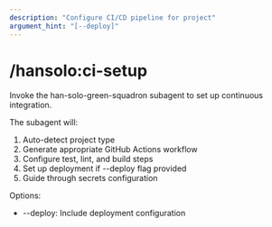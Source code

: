 ```yaml
---
description: "Configure CI/CD pipeline for project"
argument_hint: "[--deploy]"
---
```


# /hansolo:ci-setup

Invoke the han-solo-green-squadron subagent to set up continuous integration.

The subagent will:
1. Auto-detect project type
2. Generate appropriate GitHub Actions workflow
3. Configure test, lint, and build steps
4. Set up deployment if --deploy flag provided
5. Guide through secrets configuration

Options:
- --deploy: Include deployment configuration